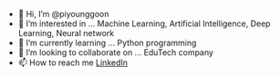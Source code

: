 - 👋 Hi, I’m @piyounggoon
- 👀 I’m interested in ... Machine Learning, Artificial Intelligence, Deep Learning, Neural network
- 🌱 I’m currently learning ... Python programming
- 💞️ I’m looking to collaborate on ... EduTech company
- 📫 How to reach me [LinkedIn](http://linkedin.com/in/piyounggoon-panyoyai)

<!---
piyounggoon/piyounggoon is a ✨ special ✨ repository because its `README.md` (this file) appears on your GitHub profile.
You can click the Preview link to take a look at your changes.
--->
